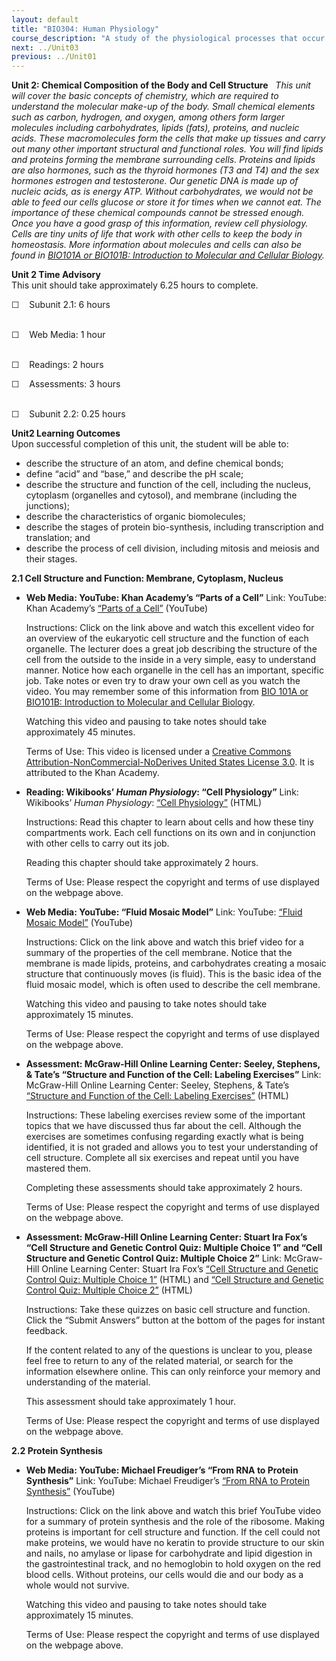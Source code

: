 ```yaml
---
layout: default
title: "BIO304: Human Physiology"
course_description: "A study of the physiological processes that occur within the human body, with particular attention on enzyme activity, cell signaling, metabolic processes, protein synthesis, and movement."
next: ../Unit03
previous: ../Unit01
---
```

**Unit 2: Chemical Composition of the Body and Cell Structure** <span
id="2"></span> 
*This unit will cover the basic concepts of chemistry, which are
required to understand the molecular make-up of the body. Small chemical
elements such as carbon, hydrogen, and oxygen, among others form larger
molecules including carbohydrates, lipids (fats), proteins, and nucleic
acids. These macromolecules form the cells that make up tissues and
carry out many other important structural and functional roles. You will
find lipids and proteins forming the membrane surrounding cells.
Proteins and lipids are also hormones, such as the thyroid hormones (T3
and T4) and the sex hormones estrogen and testosterone. Our genetic DNA
is made up of nucleic acids, as is energy ATP. Without carbohydrates, we
would not be able to feed our cells glucose or store it for times when
we cannot eat. The importance of these chemical compounds cannot be
stressed enough. Once you have a good grasp of this information, review
cell physiology. Cells are tiny units of life that work with other cells
to keep the body in homeostasis. More information about molecules and
cells can also be found in [BIO101A or BIO101B: Introduction to
Molecular and Cellular Biology](http://www.saylor.org/majors/biology/).*

**Unit 2 Time Advisory**  
This unit should take approximately 6.25 hours to complete.  
  
 ☐    Subunit 2.1: 6 hours  
  

☐    Web Media: 1 hour  
  

☐    Readings: 2 hours  
  
 ☐    Assessments: 3 hours  
  

☐    Subunit 2.2: 0.25 hours

**Unit2 Learning Outcomes**  
Upon successful completion of this unit, the student will be able to:
-   describe the structure of an atom, and define chemical bonds;
-   define “acid” and “base,” and describe the pH scale;
-   describe the structure and function of the cell, including the
    nucleus, cytoplasm (organelles and cytosol), and membrane (including
    the junctions);
-   describe the characteristics of organic biomolecules;
-   describe the stages of protein bio-synthesis, including
    transcription and translation; and
-   describe the process of cell division, including mitosis and meiosis
    and their stages.

**2.1 Cell Structure and Function: Membrane, Cytoplasm, Nucleus** <span
id="2.1"></span> 
-   **Web Media: YouTube: Khan Academy’s “Parts of a Cell”**
    Link: YouTube: Khan Academy’s [“Parts of a
    Cell”](http://www.youtube.com/watch?v=Hmwvj9X4GNY) (YouTube)  
      
     Instructions: Click on the link above and watch this excellent
    video for an overview of the eukaryotic cell structure and the
    function of each organelle. The lecturer does a great job describing
    the structure of the cell from the outside to the inside in a very
    simple, easy to understand manner. Notice how each organelle in the
    cell has an important, specific job. Take notes or even try to draw
    your own cell as you watch the video. You may remember some of this
    information from [BIO 101A or BIO101B: Introduction to Molecular and
    Cellular Biology](http://www.saylor.org/majors/biology/).  
      
     Watching this video and pausing to take notes should take
    approximately 45 minutes.  
      
     Terms of Use: This video is licensed under a [Creative Commons
    Attribution-NonCommercial-NoDerives United States License 3.0](). It
    is attributed to the Khan Academy. 

-   **Reading: Wikibooks’ *Human Physiology*: “Cell Physiology”**
    Link: Wikibooks’ *Human Physiology*: [“Cell
    Physiology”](http://en.wikibooks.org/wiki/Human_Physiology/Cell_physiology)
    (HTML)  
      
     Instructions: Read this chapter to learn about cells and how these
    tiny compartments work. Each cell functions on its own and in
    conjunction with other cells to carry out its job.  
      
     Reading this chapter should take approximately 2 hours.  
      
     Terms of Use: Please respect the copyright and terms of use
    displayed on the webpage above.

-   **Web Media: YouTube: “Fluid Mosaic Model”**
    Link: YouTube: [“Fluid Mosaic
    Model”](http://www.youtube.com/watch?v=Qqsf_UJcfBc&feature=related)
    (YouTube)  
      
     Instructions: Click on the link above and watch this brief video
    for a summary of the properties of the cell membrane. Notice that
    the membrane is made lipids, proteins, and carbohydrates creating a
    mosaic structure that continuously moves (is fluid). This is the
    basic idea of the fluid mosaic model, which is often used to
    describe the cell membrane.  
      
     Watching this video and pausing to take notes should take
    approximately 15 minutes.  
      
     Terms of Use: Please respect the copyright and terms of use
    displayed on the webpage above.

-   **Assessment: McGraw-Hill Online Learning Center: Seeley, Stephens,
    & Tate’s “Structure and Function of the Cell: Labeling Exercises”**
    Link: McGraw-Hill Online Learning Center: Seeley, Stephens, & Tate’s
    [“Structure and Function of the Cell: Labeling
    Exercises”](http://highered.mcgraw-hill.com/sites/0072351136/student_view0/chapter3/labeling_exercises.html)
    (HTML)  
      
     Instructions: These labeling exercises review some of the important
    topics that we have discussed thus far about the cell. Although the
    exercises are sometimes confusing regarding exactly what is being
    identified, it is not graded and allows you to test your
    understanding of cell structure. Complete all six exercises and
    repeat until you have mastered them.  
      
     Completing these assessments should take approximately 2 hours.  
      
     Terms of Use: Please respect the copyright and terms of use
    displayed on the webpage above.

-   **Assessment: McGraw-Hill Online Learning Center: Stuart Ira Fox’s
    “Cell Structure and Genetic Control Quiz: Multiple Choice 1” and
    “Cell Structure and Genetic Control Quiz: Multiple Choice 2”**
    Link: McGraw-Hill Online Learning Center: Stuart Ira Fox’s [“Cell
    Structure and Genetic Control Quiz: Multiple Choice
    1”](http://highered.mcgraw-hill.com/sites/0072919280/student_view0/chapter3/multiple_choice_1.html) (HTML)
    and [“Cell Structure and Genetic Control Quiz: Multiple Choice
    2”](http://highered.mcgraw-hill.com/sites/0072919280/student_view0/chapter3/multiple_choice_2.html)
    (HTML)  
      
     Instructions: Take these quizzes on basic cell structure and
    function. Click the “Submit Answers” button at the bottom of the
    pages for instant feedback.  
      
     If the content related to any of the questions is unclear to you,
    please feel free to return to any of the related material, or search
    for the information elsewhere online. This can only reinforce your
    memory and understanding of the material.  
      
     This assessment should take approximately 1 hour.  
      
     Terms of Use: Please respect the copyright and terms of use
    displayed on the webpage above.

**2.2 Protein Synthesis** <span id="2.2"></span> 
-   **Web Media: YouTube: Michael Freudiger’s “From RNA to Protein
    Synthesis”**
    Link: YouTube: Michael Freudiger’s [“From RNA to Protein
    Synthesis”](http://www.youtube.com/watch?v=NJxobgkPEAo) (YouTube)  
      
     Instructions: Click on the link above and watch this brief YouTube
    video for a summary of protein synthesis and the role of the
    ribosome. Making proteins is important for cell structure and
    function. If the cell could not make proteins, we would have no
    keratin to provide structure to our skin and nails, no amylase or
    lipase for carbohydrate and lipid digestion in the gastrointestinal
    track, and no hemoglobin to hold oxygen on the red blood cells.
    Without proteins, our cells would die and our body as a whole would
    not survive.  
      
     Watching this video and pausing to take notes should take
    approximately 15 minutes.  
      
     Terms of Use: Please respect the copyright and terms of use
    displayed on the webpage above.


